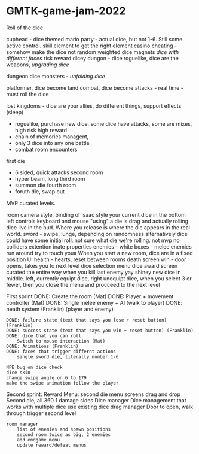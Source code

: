 # GMTK-game-jam-2022

Roll of the dice

cuphead - dice themed
mario party - actual dice, but not 1-6. Still some active control. skill element to get the right element
    casino cheating - somehow make the dice not random
        weighted dice
        magnets
        *dice with different faces*
        risk reward
dicey dungon - dice roguelike, dice are the weapons, *upgrading dice*



dungeon dice monsters - *unfolding dice*

platformer, dice become land
combat, dice become attacks - real time - must roll the dice

lost kingdoms - dice are your allies, do different things, support effects (sleep)
- roguelike, purchase new dice, some dice have attacks, some are mixes, high risk high reward
- chain of memories managent,
- only 3 dice into any one battle
- combat room encounters

first die
- 6 sided, quick attacks
second room
- hyper beam, long
third room
- summon die
fourth room
- foruth die, swap out

MVP curated levels. 

room
    camera style, binding of isaac style
    your current dice in the bottom left
controls
    keyboard and mouse
    "using" a die is drag and actually rolling
    dice live in the hud. Where you release is where the die appears in the real world. sword - swipe, lunge, depending on randomness
        alternatively dice could have some initial roll. not sure what die we're rolling. not 
    mvp no colliders
    extention inate properties
    enemies - white boxes - melee enemies run around try to touch youa
    When you start a new room, dice are in a fixed position
UI
    health - hearts, reset between rooms
    death screen 
    win - door opens, takes you to next level
    dice selection menu
        dice award screen curated the entire way when you kill last enemy
        yay shiney new dice in middle. left, currently equipt dice, right unequipt dice, when you select 3 or fewer, then you close the menu and procceed to the next level

First sprint
    DONE: Create the room (Mat)
    DONE: Player + movement controller (Mat)
    DONE: Single melee enemy + AI (walk to player)
    DONE: heath system (Franklin) (player and enemy)
    
    DONE: failure state (text that says you lose + reset button) (Franklin)
    DONE: success state (text that says you win + reset button) (Franklin)
    DONE: dice that you can roll
    	Switch to mouse interaction (Mat)
	DONE: Animations (Franklin)
    DONE: faces that trigger differnt actions
        single sword die, literally number 1-6

    NPE bug on dice check
    dice skin
    change swipe angle on 6 to 179
    make the swipe animation follow the player

Second sprint:
    Reward Menu: second die
        menu screens
        drag and drop
        Second die, all 360 1 damage sides
    Dice manager
        Dice management that works with multiple dice
        use existing dice drag manager
    Door to open, walk through trigger second level
    
    room manager
        list of enemies and spawn positions
        second room twice as big, 2 enemies
        add endgame menu
        update reward/defeat menus
    